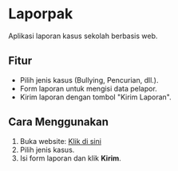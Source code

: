 # Laporpak
Aplikasi laporan kasus sekolah berbasis web.

## Fitur
- Pilih jenis kasus (Bullying, Pencurian, dll.).
- Form laporan untuk mengisi data pelapor.
- Kirim laporan dengan tombol "Kirim Laporan".

## Cara Menggunakan
1. Buka website: [Klik di sini](https://hydranoch.github.io/Laporpak/)
2. Pilih jenis kasus.
3. Isi form laporan dan klik **Kirim**.
